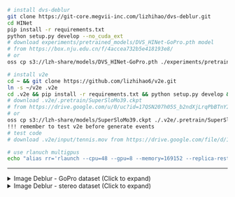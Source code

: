 ``` bash
# install dvs-deblur
git clone https://git-core.megvii-inc.com/lizhihao/dvs-deblur.git
cd HINet
pip install -r requirements.txt
python setup.py develop --no_cuda_ext
# download experiments/pretrained_models/DVS_HINet-GoPro.pth model 
# from https://box.nju.edu.cn/f/4accea732b5e418193e8/
# or
oss cp s3://lzh-share/models/DVS_HINet-GoPro.pth ./experiments/pretrained_models/DVS_HINet-GoPro.pth

# install v2e
cd ~ && git clone https://github.com/lizhihao6/v2e.git
ln -s ~/v2e .v2e
cd .v2e && pip install -r requirements.txt && python setup.py develop && cd ../
# download .v2e/.pretrain/SuperSloMo39.ckpt 
# from https://drive.google.com/u/0/uc?id=17QSN207h05S_b2ndXjLrqPbBTnYIl0Vb&export=download
# or
oss cp s3://lzh-share/models/SuperSloMo39.ckpt ./.v2e/.pretrain/SuperSloMo39.ckpt
!!! remember to test v2e before generate events
# test code
# download .v2e/input/tennis.mov from https://drive.google.com/file/d/1dNUXJGlpEM51UVYH4-ZInN9pf0bHGgT_/view

# use rlanuch multigpus
echo "alias rr='rlaunch --cpu=48 --gpu=8 --memory=169152 --replica-restart=on-failure -P 1 --preemptible=no '" >> ~/.zshrc
```

---


<details>
  <summary>Image Deblur - GoPro dataset (Click to expand) </summary>

* **generate datasets **(!!! only need when you want to regenerate events !!!)**
    * ```python scripts/data_preparation/gopro.py```

* prepare datasets
  ``` bash
  oss sync s3://lzh-share/GOPRO_Large/ /data/GOPRO_Large/
  oss sync s3://lzh-share/GoPro/ /data/GoPro/
  ln -s /data/GoPro datasets/GoPro
  ln -s /data/GOPRO_Large datasets/GOPRO_Large 
  ```

* eval
    * download [pretrained model](https://drive.google.com/file/d/1dw8PKVkLfISzNtUu3gqGh83NBO83ZQ5n/view?usp=sharing) to
      ./experiments/pretrained_models/HINet-GoPro.pth
    * ```python basicsr/test.py -opt options/test/GoPro/HINet-GoPro.yml  ```

* train

    * ```python -m torch.distributed.launch --nproc_per_node=8 --master_port=4321 basicsr/train.py -opt options/train/GoPro/HINet.yml --launcher pytorch```

</details>


<details>
  <summary>Image Deblur - stereo dataset (Click to expand) </summary>

* **generate datasets **(!!! only need when you want to regenerate events !!!)**
  ```
  # x16 VFI
  git clone https://github.com/lizhihao6/ABME.git
  python3 stereo_blur_x16.py [0-8] (use rlanch) 
  # generate events
  python3 scripts/data_preparation/dvs_genertor.py [0-8] (use rlanuch)
  # crop
  cd scripts/data_preparation && python3 stereo.py (use rlanuch)
  # make nori
  cd scripts/data_preparation/make_nori_ll3/make_stereo_nori.py (use rlanuch)
  ```

* prepare datasets
  ``` bash
  oss cp s3://lzh-share/stereo_blur_data/train.nori.json /data/stereo_blur_data/train.nori.json
  oss sync s3://lzh-share/stereo_blur_data/test /data/stereo_blur_data/test
  ln -s /data/stereo_blur_data datasets/stereo_blur_data
  ```

* eval
    * download [pretrained model](https://drive.google.com/file/d/1dw8PKVkLfISzNtUu3gqGh83NBO83ZQ5n/view?usp=sharing) to
      ./experiments/pretrained_models/HINet-GoPro.pth
    * ```python basicsr/test.py -opt options/test/GoPro/HINet-GoPro.yml  ```

* train

    * ``` python -m torch.distributed.launch --nproc_per_node=8 --master_port=4321 basicsr/train.py -opt options/train/GoPro/HINet.yml --launcher pytorch```

</details>
